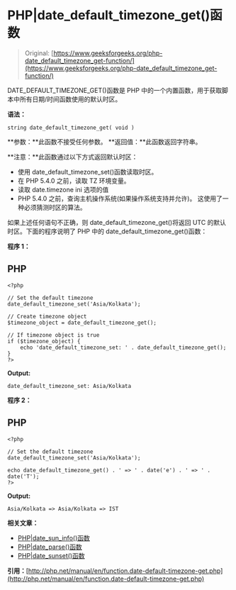 # PHP|date_default_timezone_get()函数

> Original: [https://www.geeksforgeeks.org/php-date_default_timezone_get-function/](https://www.geeksforgeeks.org/php-date_default_timezone_get-function/)

DATE_DEFAULT_TIMEZONE_GET()函数是 PHP 中的一个内置函数，用于获取脚本中所有日期/时间函数使用的默认时区。

**语法：**

```
string date_default_timezone_get( void )
```

**参数：**此函数不接受任何参数。
**返回值：**此函数返回字符串。

**注意：**此函数通过以下方式返回默认时区：

*   使用 date_default_timezone_set()函数读取时区。
*   在 PHP 5.4.0 之前，读取 TZ 环境变量。
*   读取 date.timezone ini 选项的值
*   PHP 5.4.0 之前，查询主机操作系统(如果操作系统支持并允许)。 这使用了一种必须猜测时区的算法。

如果上述任何语句不正确，则 date_default_timezone_get()将返回 UTC 的默认时区。下面的程序说明了 PHP 中的 date_default_timezone_get()函数：

**程序 1：**

## PHP

```
<?php

// Set the default timezone
date_default_timezone_set('Asia/Kolkata');

// Create timezone object
$timezone_object = date_default_timezone_get();

// If timezone object is true
if ($timezone_object) {
    echo 'date_default_timezone_set: ' . date_default_timezone_get();
}
?>
```

**Output:** 

```
date_default_timezone_set: Asia/Kolkata
```

**程序 2：**

## PHP

```
<?php

// Set the default timezone
date_default_timezone_set('Asia/Kolkata');

echo date_default_timezone_get() . ' => ' . date('e') . ' => ' . date('T');
?>
```

**Output:** 

```
Asia/Kolkata => Asia/Kolkata => IST
```

**相关文章：**

*   [PHP|date_sun_info()函数](https://www.geeksforgeeks.org/php-date_sun_info-function/)
*   [PHP|date_parse()函数](https://www.geeksforgeeks.org/php-date_parse-function/)
*   [PHP|date_sunset()函数](https://www.geeksforgeeks.org/php-date_sunset-function/)

**引用：**[http://php.net/manual/en/function.date-default-timezone-get.php](http://php.net/manual/en/function.date-default-timezone-get.php)